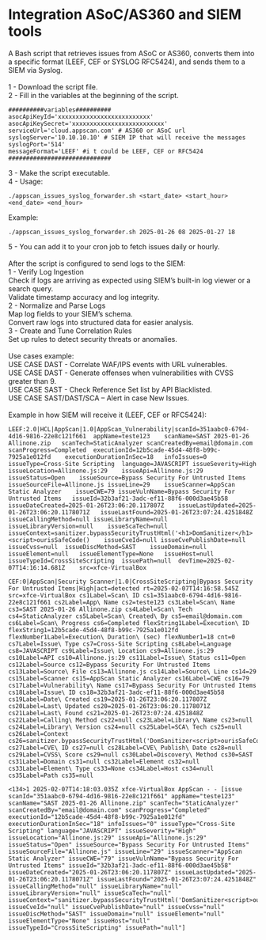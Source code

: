 # Integration ASoC/AS360 and SIEM tools
A Bash script that retrieves issues from ASoC or AS360, converts them into a specific format (LEEF, CEF or SYSLOG RFC5424), and sends them to a SIEM via Syslog.<br>
<br>
1 - Download the script file.<br>
2 - Fill in the variables at the beginning of the script.<br>
````
##########variables##########
asocApiKeyId='xxxxxxxxxxxxxxxxxxxxxxxxxx'
asocApiKeySecret='xxxxxxxxxxxxxxxxxxxxxxxxxx'
serviceUrl='cloud.appscan.com' # AS360 or ASoC url
syslogServer='10.10.10.10' # SIEM IP that will receive the messages
syslogPort='514'
messageFormat='LEEF' #i t could be LEEF, CEF or RFC5424
#############################
````
3 - Make the script executable. <br>
4 - Usage:<br>
````
./appscan_issues_syslog_forwarder.sh <start_date> <start_hour> <end_date> <end_hour>
````
Example:<br> 
````
./appscan_issues_syslog_forwarder.sh 2025-01-26 08 2025-01-27 18
````
5 - You can add it to your cron job to fetch issues daily or hourly.<br>
<br>
After the script is configured to send logs to the SIEM:<br>
1 - Verify Log Ingestion<br>
Check if logs are arriving as expected using SIEM’s built-in log viewer or a search query.<br>
Validate timestamp accuracy and log integrity.<br>
2 - Normalize and Parse Logs<br>
Map log fields to your SIEM’s schema.<br>
Convert raw logs into structured data for easier analysis.<br>
3 - Create and Tune Correlation Rules<br>
Set up rules to detect security threats or anomalies.<br>
<br>
Use cases example: <br>
USE CASE DAST - Correlate WAF/IPS events with URL vulnerables.<br>
USE CASE DAST - Generate offenses when vulnerabilities with CVSS greater than 9.<br>
USE CASE SAST - Check Reference Set list by API Blacklisted.<br>
USE CASE SAST/DAST/SCA – Alert in case New Issues.<br>
<br>
Example in how SIEM will receive it (LEEF, CEF or RFC5424):<br>
````
LEEF:2.0|HCL|AppScan|1.0|AppScan_Vulnerability|scanId=351aabc0-6794-4d16-9816-22e8c121f661	appName=teste123	scanName=SAST 2025-01-26 Allinone.zip	scanTech=StaticAnalyzer	scanCreatedBy=email@domain.com	scanProgress=Completed	executionId=12b5cade-45d4-48f8-b99c-7925a1e012fd	executionDurationInSec=18	infoIssues=0	issueType=Cross-Site Scripting	language=JAVASCRIPT	issueSeverity=High	issueLocation=Allinone.js:29	issueApi=Allinone.js:29	issueStatus=Open	issueSource=Bypass Security For Untrusted Items	issueSourceFile=Allinone.js	issueLine=29	issueScanner=AppScan Static Analyzer	issueCWE=79	issueVulnName=Bypass Security For Untrusted Items	issueId=32b3af21-3adc-ef11-88f6-000d3ae45b58	issueDateCreated=2025-01-26T23:06:20.117807Z	issueLastUpdated=2025-01-26T23:06:20.1178071Z	issueLastFound=2025-01-26T23:07:24.4251848Z	issueCallingMethod=null	issueLibraryName=null	issueLibraryVersion=null	issueScaTech=null	issueContext=sanitizer.bypassSecurityTrustHtml('<h1>DomSanitizer</h1><script>ourisSafeCode()	issueCveId=null	issueCvePublishDate=null	issueCvss=null	issueDiscMethod=SAST	issueDomain=null	issueElement=null	issueElementType=None	issueHost=null	issueTypeId=CrossSiteScripting	issuePath=null	devTime=2025-02-07T14:16:14.681Z	src=xfce-VirtualBox
````
````
CEF:0|AppScan|Security Scanner|1.0|CrossSiteScripting|Bypass Security For Untrusted Items|High|act=detected rt=2025-02-07T14:16:58.545Z src=xfce-VirtualBox cs1Label=Scan\ ID cs1=351aabc0-6794-4d16-9816-22e8c121f661 cs2Label=App\ Name cs2=teste123 cs3Label=Scan\ Name cs3=SAST 2025-01-26 Allinone.zip cs4Label=Scan\ Tech cs4=StaticAnalyzer cs5Label=Scan\ Created\ By cs5=email@domain.com cs6Label=Scan\ Progress cs6=Completed flexString1Label=Execution\ ID flexString1=12b5cade-45d4-48f8-b99c-7925a1e012fd flexNumber1Label=Execution\ Duration\ (sec) flexNumber1=18 cnt=0 cs7Label=Issue\ Type cs7=Cross-Site Scripting cs8Label=Language cs8=JAVASCRIPT cs9Label=Issue\ Location cs9=Allinone.js:29 cs10Label=API cs10=Allinone.js:29 cs11Label=Issue\ Status cs11=Open cs12Label=Source cs12=Bypass Security For Untrusted Items cs13Label=Source\ File cs13=Allinone.js cs14Label=Source\ Line cs14=29 cs15Label=Scanner cs15=AppScan Static Analyzer cs16Label=CWE cs16=79 cs17Label=Vulnerability\ Name cs17=Bypass Security For Untrusted Items cs18Label=Issue\ ID cs18=32b3af21-3adc-ef11-88f6-000d3ae45b58 cs19Label=Date\ Created cs19=2025-01-26T23:06:20.117807Z cs20Label=Last\ Updated cs20=2025-01-26T23:06:20.1178071Z cs21Label=Last\ Found cs21=2025-01-26T23:07:24.4251848Z cs22Label=Calling\ Method cs22=null cs23Label=Library\ Name cs23=null cs24Label=Library\ Version cs24=null cs25Label=SCA\ Tech cs25=null cs26Label=Context cs26=sanitizer.bypassSecurityTrustHtml('DomSanitizer<script>ourisSafeCode() cs27Label=CVE\ ID cs27=null cs28Label=CVE\ Publish\ Date cs28=null cs29Label=CVSS\ Score cs29=null cs30Label=Discovery\ Method cs30=SAST cs31Label=Domain cs31=null cs32Label=Element cs32=null cs33Label=Element\ Type cs33=None cs34Label=Host cs34=null cs35Label=Path cs35=null
````
````
<134>1 2025-02-07T14:18:03.035Z xfce-VirtualBox AppScan - - [issue scanId="351aabc0-6794-4d16-9816-22e8c121f661" appName="teste123" scanName="SAST 2025-01-26 Allinone.zip" scanTech="StaticAnalyzer" scanCreatedBy="email@domain.com" scanProgress="Completed" executionId="12b5cade-45d4-48f8-b99c-7925a1e012fd" executionDurationInSec="18" infoIssues="0" issueType="Cross-Site Scripting" language="JAVASCRIPT" issueSeverity="High" issueLocation="Allinone.js:29" issueApi="Allinone.js:29" issueStatus="Open" issueSource="Bypass Security For Untrusted Items" issueSourceFile="Allinone.js" issueLine="29" issueScanner="AppScan Static Analyzer" issueCWE="79" issueVulnName="Bypass Security For Untrusted Items" issueId="32b3af21-3adc-ef11-88f6-000d3ae45b58" issueDateCreated="2025-01-26T23:06:20.117807Z" issueLastUpdated="2025-01-26T23:06:20.1178071Z" issueLastFound="2025-01-26T23:07:24.4251848Z" issueCallingMethod="null" issueLibraryName="null" issueLibraryVersion="null" issueScaTech="null" issueContext="sanitizer.bypassSecurityTrustHtml('DomSanitizer<script>ourisSafeCode()" issueCveId="null" issueCvePublishDate="null" issueCvss="null" issueDiscMethod="SAST" issueDomain="null" issueElement="null" issueElementType="None" issueHost="null" issueTypeId="CrossSiteScripting" issuePath="null"]
````

